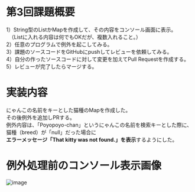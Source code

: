 # 第3回課題概要
1）String型のListかMapを作成して、その内容をコンソール画面に表示。  
　（Listに入れる内容は何でもOKだが、複数入れること。）  
2）任意のプログラムで例外を起こしてみる。  
3）課題のソースコードをGitHubにpushしてレビューを依頼してみる。  
4）自分の作ったソースコードに対して変更を加えてPull Requestを作成する。  
5）レビューが完了したらマージする。

# 実装内容
にゃんこの名前をキーとした猫種のMapを作成した。  
その後例外を追加しPRする。  
例外内容は、「Poyopoyo-chan」というにゃんこの名前を検索キーとした際に、猫種（breed）が「null」だった場合に  
**エラーメッセージ「That kitty was not found.」を表示**するようにした。

# 例外処理前のコンソール表示画像
![image](https://github.com/Ema-Sakai/re-Assignment-3/assets/166620990/f706b4d2-bcef-4374-8610-266502a08ff9)
